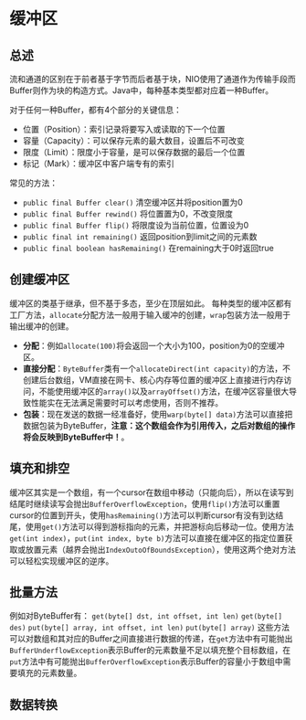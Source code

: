 缓冲区
==========

总述
----------
流和通道的区别在于前者基于字节而后者基于块，NIO使用了通道作为传输手段而Buffer则作为块的构造方式。Java中，每种基本类型都对应着一种Buffer。

对于任何一种Buffer，都有4个部分的关键信息：
  * 位置（Position）：索引记录将要写入或读取的下一个位置
  * 容量（Capacity）：可以保存元素的最大数目，设置后不可改变
  * 限度（Limit）：限度小于容量，是可以保存数据的最后一个位置
  * 标记（Mark）：缓冲区中客户端专有的索引

常见的方法：
  * `public final Buffer clear()` 清空缓冲区并将position置为0
  * `public final Buffer rewind()` 将位置置为0，不改变限度
  * `public final Buffer flip()` 将限度设为当前位置，位置设为0
  * `public final int remaining()` 返回position到limit之间的元素数
  * `public final boolean hasRemaining()` 在remaining大于0时返回true
  
创建缓冲区
----------
缓冲区的类基于继承，但不基于多态，至少在顶层如此。
每种类型的缓冲区都有工厂方法，`allocate`分配方法一般用于输入缓冲的创建，`wrap`包装方法一般用于输出缓冲的创建。

* __分配__：例如`allocate(100)`将会返回一个大小为100，position为0的空缓冲区。
* __直接分配__：`ByteBuffer`类有一个`allocateDirect(int capacity)`的方法，不创建后台数组，VM直接在网卡、核心内存等位置的缓冲区上直接进行内存访问，不能使用缓冲区的`array()`以及`arrayOffset()`方法，在缓冲区容量很大导致性能实在无法满足需要时可以考虑使用，否则不推荐。
* __包装__：现在发送的数据一经准备好，使用`warp(byte[] data)`方法可以直接把数据包装为ByteBuffer，__注意：这个数组会作为引用传入，之后对数组的操作将会反映到ByteBuffer中！__。

填充和排空
----------
缓冲区其实是一个数组，有一个cursor在数组中移动（只能向后），所以在读写到结尾时继续读写会抛出`BufferOverflowException`，使用`flip()`方法可以重置cursor的位置到开头，使用`hasRemaining()`方法可以判断cursor有没有到达结尾，使用`get()`方法可以得到游标指向的元素，并把游标向后移动一位。使用方法`get(int index)`，`put(int index, byte b)`方法可以直接在缓冲区的指定位置获取或放置元素（越界会抛出`IndexOutoOfBoundsException`），使用这两个绝对方法可以轻松实现缓冲区的逆序。

批量方法
--------
例如对ByteBuffer有：
`get(byte[] dst, int offset, int len)`
`get(byte[] des)`
`put(byte[] array, int offset, int len)`
`put(byte[] array)`
这些方法可以对数组和其对应的Buffer之间直接进行数据的传递，在`get`方法中有可能抛出`BufferUnderflowException`表示Buffer的元素数量不足以填充整个目标数组，在`put`方法中有可能抛出`BufferOverflowException`表示Buffer的容量小于数组中需要填充的元素数量。

数据转换
--------


